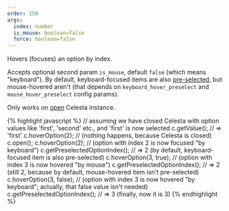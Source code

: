 ```yaml
---
order: 150
args: 
  index: number
  is_mouse: boolean=false
  force: boolean=false
---
```

Hovers (focuses) an option by index.

Accepts optional second param `is_mouse`, default `false` (which means "keyboard").
By default, keyboard-focused items are also [pre-selected](#preselectOption), but mouse-hovered aren't
(that depends on `keyboard_hover_preselect` and `mouse_hover_preselect` config params).

Only works on [open](#open) Celesta instance.

{% highlight javascript %}
// assuming we have closed Celesta with option values like 'first', 'second' etc., and 'first' is now selected
c.getValue(); // => 'first'
c.hoverOption(2); // (nothing happens, because Celesta is closed)
c.open();
c.hoverOption(2); // (option with index 2 is now focused "by keyboard")
c.getPreselectedOptionIndex(); // => 2 (by default, keyboard-focused item is also pre-selected)
c.hoverOption(3, true); // (option with index 3 is now hovered "by mouse")
c.getPreselectedOptionIndex(); // => 2 (still 2, because by default, mouse-hovered item isn't pre-selected)
c.hoverOption(3, false); // (option with index 3 is now hovered "by keyboard"; actually, that false value isn't needed)
c.getPreselectedOptionIndex(); // => 3 (finally, now it is 3)
{% endhighlight %}
